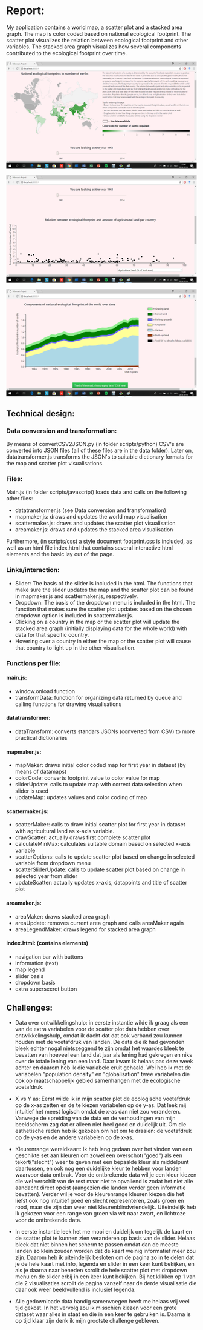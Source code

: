 # Report:
My application contains a world map, a scatter plot and a stacked area graph.
The map is color coded based on national ecological footprint.
The scatter plot visualizes the relation between ecological footprint and other variables.
The stacked area graph visualizes how several components contributed to the ecological footprint over time.

![](doc/eerstevisualisatie.png)

![](doc/tweedevisualisatie.png)

![](doc/derdevisualisatie.png)

## Technical design:
### Data conversion and transformation:
By means of convertCSV2JSON.py (in folder scripts/python) CSV's are converted into JSON files (all of these files are in the data folder).
Later on, datatransformer.js transforms the JSON's to suitable dictionary formats for the map and scatter plot visualisations.

### Files:
Main.js (in folder scripts/javascript) loads data and calls on the following other files:
- datatransformer.js (see Data conversion and transformation)
- mapmaker.js: draws and updates the world map visualisation
- scattermaker.js: draws and updates the scatter plot visualisation
- areamaker.js: draws and updates the stacked area visualisation

Furthermore, (in scripts/css) a style document footprint.css is included, as well as an html file index.html that contains several interactive html elements and the basic lay out of the page.

### Links/interaction:
- Slider: The basis of the slider is included in the html. The functions that make sure the slider updates the map and the scatter plot can be found in mapmaker.js and scattermaker.js, respectively.
- Dropdown: The basis of the dropdown menu is included in the html. The function that makes sure the scatter plot updates based on the chosen dropdown option is included in scattermaker.js.
- Clicking on a country in the map or the scatter plot will update the stacked area graph (initially displaying data for the whole world) with data for that specific country.
- Hovering over a country in either the map or the scatter plot will cause that country to light up in the other visualisation.

### Functions per file:
#### main.js:
- window.onload function
- transformData: function for organizing data returned by queue and calling functions for drawing visualisations
#### datatransformer:
- dataTransform: converts standars JSONs (converted from CSV) to more practical dictionaries
#### mapmaker.js:
- mapMaker: draws initial color coded map for first year in dataset (by means of datamaps)
- colorCode: converts footprint value to color value for map
- sliderUpdate: calls to update map with correct data selection when slider is used
- updateMap: updates values and color coding of map
#### scattermaker.js:
- scatterMaker: calls to draw initial scatter plot for first year in dataset with agricultural land as x-axis variable.
- drawScatter: actually draws first complete scatter plot
- calculateMinMax: calculates suitable domain based on selected x-axis variable
- scatterOptions: calls to update scatter plot based on change in selected variable from dropdown menu
- scatterSliderUpdate: calls to update scatter plot based on change in selected year from slider
- updateScatter: actually updates x-axis, datapoints and title of scatter plot
#### areamaker.js:
- areaMaker: draws stacked area graph
- areaUpdate: removes current area graph and calls areaMaker again
- areaLegendMaker: draws legend for stacked area graph
#### index.html: (contains elements)
- navigation bar with buttons
- information (text)
- map legend
- slider basis
- dropdown basis
- extra supersecret button

## Challenges:
- Data over ontwikkelingshulp: in eerste instantie wilde ik graag als een van de extra variabelen voor de scatter plot data hebben over ontwikkelingshulp, omdat ik dacht dat dat ook verband zou kunnen houden met de voetafdruk van landen. De data die ik had gevonden bleek echter nogal nietszeggend te zijn omdat het waardes bleek te bevatten van hoeveel een land dat jaar als lening had gekregen en niks over de totale lening van een land. Daar kwam ik helaas pas deze week achter en daarom heb ik die variabele eruit gehaald. Wel heb ik met de variabelen "population density" en "globalisation" twee variabelen die ook op maatschappelijk gebied samenhangen met de ecologische voetafdruk.

- X vs Y as: Eerst wilde ik in mijn scatter plot de ecologische voetafdruk op de x-as zetten en de te kiezen variabelen op de y-as. Dat leek mij intuitief het meest logisch omdat de x-as dan niet zou veranderen. Vanwege de spreiding van de data en de verhoudingen van mijn beeldscherm zag dat er alleen niet heel goed en duidelijk uit. Om die esthetische reden heb ik gekozen om het om te draaien: de voetafdruk op de y-as en de andere variabelen op de x-as.

- Kleurenrange wereldkaart: Ik heb lang gedaan over het vinden van een geschikte set aan kleuren om zowel een overschot("goed") als een tekort("slecht") weer te geven met een bepaalde kleur als middelpunt daartussen, en ook nog een duidelijke kleur te hebben voor landen waarvoor data ontbrak. Voor de ontbrekende data wil je een kleur kiezen die wel verschilt van de rest maar niet te opvallend is zodat het niet alle aandacht direct opeist (aangezien die landen verder geen informatie bevatten). Verder wil je voor de kleurenrange kleuren kiezen die het liefst ook nog intuitief goed en slecht representeren, zoals groen en rood, maar die zijn dan weer niet kleurenblindvriendelijk.
Uiteindelijk heb ik gekozen voor een range van groen via wit naar zwart, en lichtroze voor de ontbrekende data.

- In eerste instantie leek het me mooi en duidelijk om tegelijk de kaart en de scatter plot te kunnen zien veranderen op basis van de slider. Helaas bleek dat niet binnen het scherm te passen omdat dan de meeste landen zo klein zouden worden dat de kaart weinig informatief meer zou zijn. Daarom heb ik uiteindelijk besloten om de pagina zo in te delen dat je de hele kaart met info, legenda en slider in een keer kunt bekijken, en als je daarna naar beneden scrollt de hele scatter plot met dropdown menu en de slider erbij in een keer kunt bekijken. Bij het klikken op 1 van die 2 visualisaties scrollt de pagina vanzelf naar de derde visualisatie die daar ook weer beeldvullend is inclusief legenda.

- Alle gedownloade data handig samenvoegen heeft me helaas vrij veel tijd gekost. In het vervolg zou ik misschien kiezen voor een grote dataset waar alles in staat en die in een keer te gebruiken is. Daarna is op tijd klaar zijn denk ik mijn grootste challenge gebleven.
